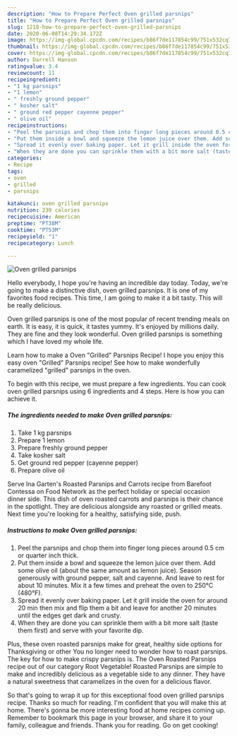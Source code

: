 ```yaml
---
description: "How to Prepare Perfect Oven grilled parsnips"
title: "How to Prepare Perfect Oven grilled parsnips"
slug: 1218-how-to-prepare-perfect-oven-grilled-parsnips
date: 2020-06-08T14:29:34.172Z
image: https://img-global.cpcdn.com/recipes/b86f7de117854c99/751x532cq70/oven-grilled-parsnips-recipe-main-photo.jpg
thumbnail: https://img-global.cpcdn.com/recipes/b86f7de117854c99/751x532cq70/oven-grilled-parsnips-recipe-main-photo.jpg
cover: https://img-global.cpcdn.com/recipes/b86f7de117854c99/751x532cq70/oven-grilled-parsnips-recipe-main-photo.jpg
author: Darrell Hanson
ratingvalue: 3.4
reviewcount: 11
recipeingredient:
- "1 kg parsnips"
- "1 lemon"
- " freshly ground pepper"
- " kosher salt"
- " ground red pepper cayenne pepper"
- " olive oil"
recipeinstructions:
- "Peel the parsnips and chop them into finger long pieces around 0.5 cm or quarter inch thick."
- "Put them inside a bowl and squeeze the lemon juice over them. Add some olive oil (about the same amount as lemon juice). Season generously with ground pepper, salt and cayenne. And leave to rest for about 10 minutes. Mix it a few times and preheat the oven to 250°C (480°F)."
- "Spread it evenly over baking paper. Let it grill inside the oven for around 20 min then mix and flip them a bit and leave for another 20 minutes until the edges get dark and crusty."
- "When they are done you can sprinkle them with a bit more salt (taste them first) and serve with your favorite dip."
categories:
- Recipe
tags:
- oven
- grilled
- parsnips

katakunci: oven grilled parsnips 
nutrition: 239 calories
recipecuisine: American
preptime: "PT38M"
cooktime: "PT53M"
recipeyield: "1"
recipecategory: Lunch

---
```



![Oven grilled parsnips](https://img-global.cpcdn.com/recipes/b86f7de117854c99/751x532cq70/oven-grilled-parsnips-recipe-main-photo.jpg)

Hello everybody, I hope you're having an incredible day today. Today, we're going to make a distinctive dish, oven grilled parsnips. It is one of my favorites food recipes. This time, I am going to make it a bit tasty. This will be really delicious.

Oven grilled parsnips is one of the most popular of recent trending meals on earth. It is easy, it is quick, it tastes yummy. It's enjoyed by millions daily. They are fine and they look wonderful. Oven grilled parsnips is something which I have loved my whole life.

Learn how to make a Oven &#34;Grilled&#34; Parsnips Recipe! I hope you enjoy this easy oven &#34;Grilled&#34; Parsnips recipe! See how to make wonderfully caramelized &#34;grilled&#34; parsnips in the oven.


To begin with this recipe, we must prepare a few ingredients. You can cook oven grilled parsnips using 6 ingredients and 4 steps. Here is how you can achieve it.

<!--inarticleads1-->

##### The ingredients needed to make Oven grilled parsnips:

1. Take 1 kg parsnips
1. Prepare 1 lemon
1. Prepare  freshly ground pepper
1. Take  kosher salt
1. Get  ground red pepper (cayenne pepper)
1. Prepare  olive oil


Serve Ina Garten&#39;s Roasted Parsnips and Carrots recipe from Barefoot Contessa on Food Network as the perfect holiday or special occasion dinner side. This dish of oven roasted carrots and parsnips is their chance in the spotlight. They are delicious alongside any roasted or grilled meats. Next time you&#39;re looking for a healthy, satisfying side, push. 

<!--inarticleads2-->

##### Instructions to make Oven grilled parsnips:

1. Peel the parsnips and chop them into finger long pieces around 0.5 cm or quarter inch thick.
1. Put them inside a bowl and squeeze the lemon juice over them. Add some olive oil (about the same amount as lemon juice). Season generously with ground pepper, salt and cayenne. And leave to rest for about 10 minutes. Mix it a few times and preheat the oven to 250°C (480°F).
1. Spread it evenly over baking paper. Let it grill inside the oven for around 20 min then mix and flip them a bit and leave for another 20 minutes until the edges get dark and crusty.
1. When they are done you can sprinkle them with a bit more salt (taste them first) and serve with your favorite dip.


Plus, these oven roasted parsnips make for great, healthy side options for Thanksgiving or other You no longer need to wonder how to roast parsnips. The key for how to make crispy parsnips is. The Oven Roasted Parsnips recipe out of our category Root Vegetable! Roasted Parsnips are simple to make and incredibly delicious as a vegetable side to any dinner. They have a natural sweetness that caramelizes in the oven for a delicious flavor. 

So that's going to wrap it up for this exceptional food oven grilled parsnips recipe. Thanks so much for reading. I'm confident that you will make this at home. There's gonna be more interesting food at home recipes coming up. Remember to bookmark this page in your browser, and share it to your family, colleague and friends. Thank you for reading. Go on get cooking!
